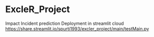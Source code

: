 # ExcleR_Project
Impact Incident prediction 
Deployment in streamlit cloud
https://share.streamlit.io/spurti1993/excler_project/main/testMain.py
